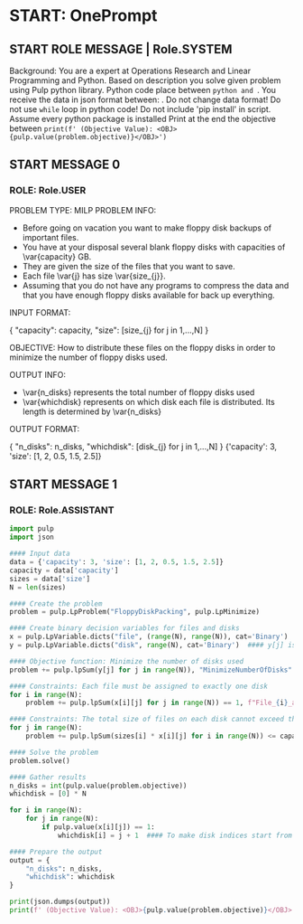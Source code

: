 # START: OnePrompt 
## START ROLE MESSAGE | Role.SYSTEM 
Background: You are a expert at Operations Research and Linear Programming and Python. Based on description you solve given problem using Pulp python library. Python code place between ```python and ```. You receive the data in json format between: <DATA></DATA>. Do not change data format! Do not use `while` loop in python code! Do not include 'pip install' in script. Assume every python package is installed Print at the end the objective between <OBJ></OBJ> `print(f' (Objective Value): <OBJ>{pulp.value(problem.objective)}</OBJ>')`  
## START MESSAGE 0 
### ROLE: Role.USER
<DESCRIPTION>
PROBLEM TYPE: MILP
PROBLEM INFO:

- Before going on vacation you want to make floppy disk backups of important files. 
- You have at your disposal several blank floppy disks with capacities of \var{capacity} GB. 
- They are given the size of the files that you want to save.
- Each file \var{j} has size \var{size_{j}}.
- Assuming that you do not have any programs to compress the data and that you have enough floppy disks available for back up everything.

INPUT FORMAT:

{
	"capacity": capacity,
	"size": [size_{j} for j in 1,...,N]
}

OBJECTIVE: How to distribute these files on the floppy disks in order to minimize the number of floppy disks used.

OUTPUT INFO:

- \var{n_disks} represents the total number of floppy disks used
- \var{whichdisk} represents on which disk each file is distributed. Its length is determined by \var{n_disks}

OUTPUT FORMAT:

{
	"n_disks": n_disks,
	"whichdisk": [disk_{j} for j in 1,...,N]
}
</DESCRIPTION>
<DATA>
{'capacity': 3, 'size': [1, 2, 0.5, 1.5, 2.5]}</DATA>


## START MESSAGE 1 
### ROLE: Role.ASSISTANT
```python
import pulp
import json

#### Input data
data = {'capacity': 3, 'size': [1, 2, 0.5, 1.5, 2.5]}
capacity = data['capacity']
sizes = data['size']
N = len(sizes)

#### Create the problem
problem = pulp.LpProblem("FloppyDiskPacking", pulp.LpMinimize)

#### Create binary decision variables for files and disks
x = pulp.LpVariable.dicts("file", (range(N), range(N)), cat='Binary')  #### x[i][j] is 1 if file i is on disk j
y = pulp.LpVariable.dicts("disk", range(N), cat='Binary')  #### y[j] is 1 if disk j is used

#### Objective function: Minimize the number of disks used
problem += pulp.lpSum(y[j] for j in range(N)), "MinimizeNumberOfDisks"

#### Constraints: Each file must be assigned to exactly one disk
for i in range(N):
    problem += pulp.lpSum(x[i][j] for j in range(N)) == 1, f"File_{i}_assigned"

#### Constraints: The total size of files on each disk cannot exceed the capacity
for j in range(N):
    problem += pulp.lpSum(sizes[i] * x[i][j] for i in range(N)) <= capacity * y[j], f"Disk_{j}_capacity"

#### Solve the problem
problem.solve()

#### Gather results
n_disks = int(pulp.value(problem.objective))
whichdisk = [0] * N

for i in range(N):
    for j in range(N):
        if pulp.value(x[i][j]) == 1:
            whichdisk[i] = j + 1  #### To make disk indices start from 1

#### Prepare the output
output = {
    "n_disks": n_disks,
    "whichdisk": whichdisk
}

print(json.dumps(output))
print(f' (Objective Value): <OBJ>{pulp.value(problem.objective)}</OBJ>')
```

